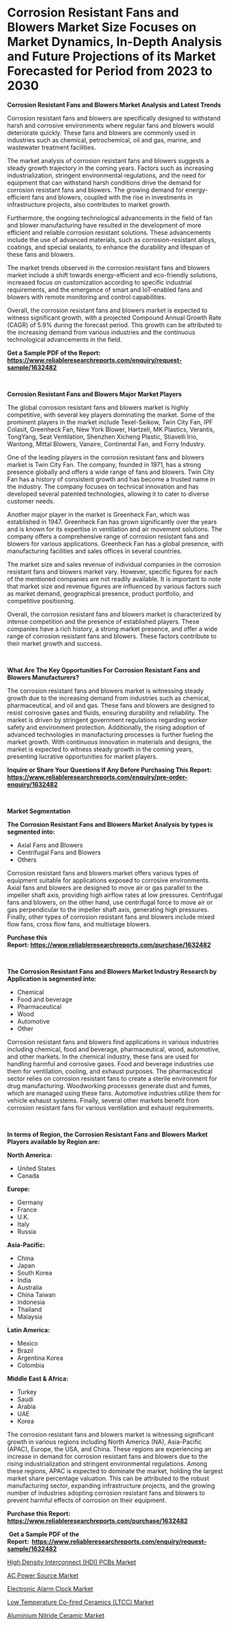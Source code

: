<p><h1>Corrosion Resistant Fans and Blowers Market Size Focuses on Market Dynamics, In-Depth Analysis and Future Projections of its Market Forecasted for Period from 2023 to 2030</h1></p><p><strong>Corrosion Resistant Fans and Blowers Market Analysis and Latest Trends</strong></p>
<p><p>Corrosion resistant fans and blowers are specifically designed to withstand harsh and corrosive environments where regular fans and blowers would deteriorate quickly. These fans and blowers are commonly used in industries such as chemical, petrochemical, oil and gas, marine, and wastewater treatment facilities.</p><p>The market analysis of corrosion resistant fans and blowers suggests a steady growth trajectory in the coming years. Factors such as increasing industrialization, stringent environmental regulations, and the need for equipment that can withstand harsh conditions drive the demand for corrosion resistant fans and blowers. The growing demand for energy-efficient fans and blowers, coupled with the rise in investments in infrastructure projects, also contributes to market growth.</p><p>Furthermore, the ongoing technological advancements in the field of fan and blower manufacturing have resulted in the development of more efficient and reliable corrosion resistant solutions. These advancements include the use of advanced materials, such as corrosion-resistant alloys, coatings, and special sealants, to enhance the durability and lifespan of these fans and blowers.</p><p>The market trends observed in the corrosion resistant fans and blowers market include a shift towards energy-efficient and eco-friendly solutions, increased focus on customization according to specific industrial requirements, and the emergence of smart and IoT-enabled fans and blowers with remote monitoring and control capabilities.</p><p>Overall, the corrosion resistant fans and blowers market is expected to witness significant growth, with a projected Compound Annual Growth Rate (CAGR) of 5.9% during the forecast period. This growth can be attributed to the increasing demand from various industries and the continuous technological advancements in the field.</p></p>
<p><strong>Get a Sample PDF of the Report:&nbsp; <a href="https://www.reliableresearchreports.com/enquiry/request-sample/1632482">https://www.reliableresearchreports.com/enquiry/request-sample/1632482</a></strong></p>
<p>&nbsp;</p>
<p><strong>Corrosion Resistant Fans and Blowers Major Market Players</strong></p>
<p><p>The global corrosion resistant fans and blowers market is highly competitive, with several key players dominating the market. Some of the prominent players in the market include Texel-Seikow, Twin City Fan, IPF Colasit, Greenheck Fan, New York Blower, Hartzell, MK Plastics, Verantis, TongYang, Seat Ventilation, Shenzhen Xicheng Plastic, Stiavelli Irio, Wantong, Mittal Blowers, Vanaire, Continental Fan, and Forry Industry.</p><p>One of the leading players in the corrosion resistant fans and blowers market is Twin City Fan. The company, founded in 1971, has a strong presence globally and offers a wide range of fans and blowers. Twin City Fan has a history of consistent growth and has become a trusted name in the industry. The company focuses on technical innovation and has developed several patented technologies, allowing it to cater to diverse customer needs. </p><p>Another major player in the market is Greenheck Fan, which was established in 1947. Greenheck Fan has grown significantly over the years and is known for its expertise in ventilation and air movement solutions. The company offers a comprehensive range of corrosion resistant fans and blowers for various applications. Greenheck Fan has a global presence, with manufacturing facilities and sales offices in several countries.</p><p>The market size and sales revenue of individual companies in the corrosion resistant fans and blowers market vary. However, specific figures for each of the mentioned companies are not readily available. It is important to note that market size and revenue figures are influenced by various factors such as market demand, geographical presence, product portfolio, and competitive positioning.</p><p>Overall, the corrosion resistant fans and blowers market is characterized by intense competition and the presence of established players. These companies have a rich history, a strong market presence, and offer a wide range of corrosion resistant fans and blowers. These factors contribute to their market growth and success.</p></p>
<p>&nbsp;</p>
<p><strong>What Are The Key Opportunities For Corrosion Resistant Fans and Blowers Manufacturers?</strong></p>
<p><p>The corrosion resistant fans and blowers market is witnessing steady growth due to the increasing demand from industries such as chemical, pharmaceutical, and oil and gas. These fans and blowers are designed to resist corrosive gases and fluids, ensuring durability and reliability. The market is driven by stringent government regulations regarding worker safety and environment protection. Additionally, the rising adoption of advanced technologies in manufacturing processes is further fueling the market growth. With continuous innovation in materials and designs, the market is expected to witness steady growth in the coming years, presenting lucrative opportunities for market players.</p></p>
<p><strong>Inquire or Share Your Questions If Any Before Purchasing This Report: <a href="https://www.reliableresearchreports.com/enquiry/pre-order-enquiry/1632482">https://www.reliableresearchreports.com/enquiry/pre-order-enquiry/1632482</a></strong></p>
<p>&nbsp;</p>
<p><strong>Market Segmentation</strong></p>
<p><strong>The Corrosion Resistant Fans and Blowers Market Analysis by types is segmented into:</strong></p>
<p><ul><li>Axial Fans and Blowers</li><li>Centrifugal Fans and Blowers</li><li>Others</li></ul></p>
<p><p>Corrosion resistant fans and blowers market offers various types of equipment suitable for applications exposed to corrosive environments. Axial fans and blowers are designed to move air or gas parallel to the impeller shaft axis, providing high airflow rates at low pressures. Centrifugal fans and blowers, on the other hand, use centrifugal force to move air or gas perpendicular to the impeller shaft axis, generating high pressures. Finally, other types of corrosion resistant fans and blowers include mixed flow fans, cross flow fans, and multistage blowers.</p></p>
<p><strong>Purchase this Report:&nbsp;<a href="https://www.reliableresearchreports.com/purchase/1632482">https://www.reliableresearchreports.com/purchase/1632482</a></strong></p>
<p>&nbsp;</p>
<p><strong>The Corrosion Resistant Fans and Blowers Market Industry Research by Application is segmented into:</strong></p>
<p><ul><li>Chemical</li><li>Food and beverage</li><li>Pharmaceutical</li><li>Wood</li><li>Automotive</li><li>Other</li></ul></p>
<p><p>Corrosion resistant fans and blowers find applications in various industries including chemical, food and beverage, pharmaceutical, wood, automotive, and other markets. In the chemical industry, these fans are used for handling harmful and corrosive gases. Food and beverage industries use them for ventilation, cooling, and exhaust purposes. The pharmaceutical sector relies on corrosion resistant fans to create a sterile environment for drug manufacturing. Woodworking processes generate dust and fumes, which are managed using these fans. Automotive industries utilize them for vehicle exhaust systems. Finally, several other markets benefit from corrosion resistant fans for various ventilation and exhaust requirements.</p></p>
<p>&nbsp;</p>
<p><strong>In terms of Region, the Corrosion Resistant Fans and Blowers Market Players available by Region are:</strong></p>
<p>
    <p> <strong> North America: </strong>
        <ul>
            <li>United States</li>
            <li>Canada</li>
        </ul>
        </p> 
    <p> <strong> Europe: </strong>
        <ul>
            <li>Germany</li>
            <li>France</li>
            <li>U.K.</li>
            <li>Italy</li>
            <li>Russia</li>
        </ul>
        </p> 
    <p> <strong> Asia-Pacific: </strong>
        <ul>
            <li>China</li>
            <li>Japan</li>
            <li>South Korea</li>
            <li>India</li>
            <li>Australia</li>
            <li>China Taiwan</li>
            <li>Indonesia</li>
            <li>Thailand</li>
            <li>Malaysia</li>
        </ul>
        </p> 
    <p> <strong> Latin America: </strong>
        <ul>
            <li>Mexico</li>
            <li>Brazil</li>
            <li>Argentina Korea</li>
            <li>Colombia</li>
        </ul>
        </p> 
    <p> <strong> Middle East & Africa: </strong>
        <ul>
            <li>Turkey</li>
            <li>Saudi</li>
            <li>Arabia</li>
            <li>UAE</li>
            <li>Korea</li>
        </ul>
    </p>
    </p>
<p><p>The corrosion resistant fans and blowers market is witnessing significant growth in various regions including North America (NA), Asia-Pacific (APAC), Europe, the USA, and China. These regions are experiencing an increase in demand for corrosion resistant fans and blowers due to the rising industrialization and stringent environmental regulations. Among these regions, APAC is expected to dominate the market, holding the largest market share percentage valuation. This can be attributed to the robust manufacturing sector, expanding infrastructure projects, and the growing number of industries adopting corrosion resistant fans and blowers to prevent harmful effects of corrosion on their equipment.</p></p>
<p><strong>Purchase this Report: <a href="https://www.reliableresearchreports.com/purchase/1632482">https://www.reliableresearchreports.com/purchase/1632482</a></strong></p>
<p>&nbsp;<strong>Get a Sample PDF of the Report:&nbsp;&nbsp;<a href="https://www.reliableresearchreports.com/enquiry/request-sample/1632482">https://www.reliableresearchreports.com/enquiry/request-sample/1632482</a></strong></p>
<p><strong></strong></p>
<p><p><a href="https://medium.com/@rajuchacharp23/high-density-interconnect-hdi-pcbs-market-size-cagr-trends-2024-2030-dba633ff4804">High Density Interconnect (HDI) PCBs Market</a></p><p><a href="https://www.linkedin.com/pulse/ac-power-source-market-size-growth-forecast-from-2023-br6be/">AC Power Source Market</a></p><p><a href="https://www.linkedin.com/pulse/electronic-alarm-clock-market-challenges-opportunities-growth-fsrie/">Electronic Alarm Clock Market</a></p><p><a href="https://medium.com/@mahimohanrp23/low-temperature-co-fired-ceramics-ltcc-market-analysis-and-sze-forecasted-for-period-from-2023-to-501fe27843a1">Low Temperature Co-fired Ceramics (LTCC) Market</a></p><p><a href="https://www.linkedin.com/pulse/aluminium-nitride-ceramic-market-size-2023-2030-global-industrial-e7iye/">Aluminium Nitride Ceramic Market</a></p></p>